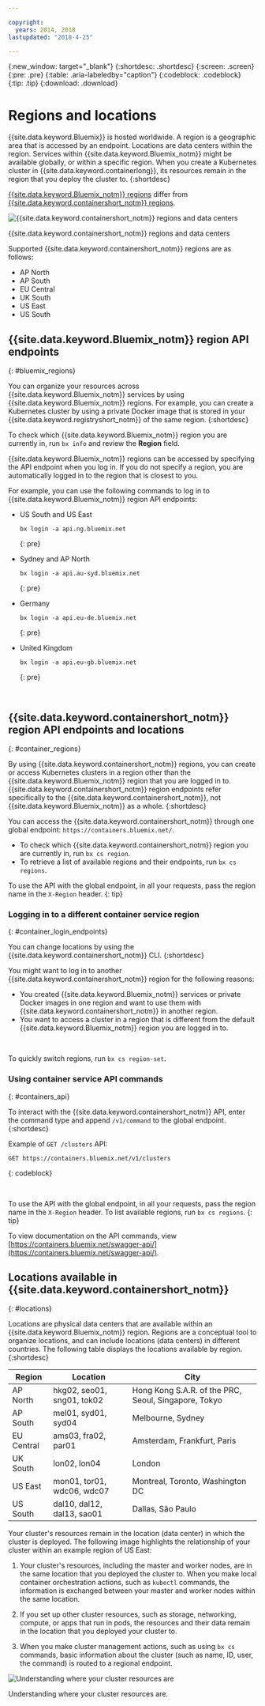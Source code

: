 ```yaml
---

copyright:
  years: 2014, 2018
lastupdated: "2018-4-25"

---
```


{:new_window: target="_blank"}
{:shortdesc: .shortdesc}
{:screen: .screen}
{:pre: .pre}
{:table: .aria-labeledby="caption"}
{:codeblock: .codeblock}
{:tip: .tip}
{:download: .download}



# Regions and locations
{{site.data.keyword.Bluemix}} is hosted worldwide. A region is a geographic area that is accessed by an endpoint. Locations are data centers within the region. Services within {{site.data.keyword.Bluemix_notm}} might be available globally, or within a specific region. When you create a Kubernetes cluster in {{site.data.keyword.containerlong}}, its resources remain in the region that you deploy the cluster to.
{:shortdesc}

[{{site.data.keyword.Bluemix_notm}} regions](#bluemix_regions) differ from [{{site.data.keyword.containershort_notm}} regions](#container_regions).

![{{site.data.keyword.containershort_notm}} regions and data centers](/images/regions.png)

{{site.data.keyword.containershort_notm}} regions and data centers

Supported {{site.data.keyword.containershort_notm}} regions are as follows:
  * AP North
  * AP South
  * EU Central
  * UK South
  * US East
  * US South



## {{site.data.keyword.Bluemix_notm}} region API endpoints
{: #bluemix_regions}

You can organize your resources across {{site.data.keyword.Bluemix_notm}} services by using {{site.data.keyword.Bluemix_notm}} regions. For example, you can create a Kubernetes cluster by using a private Docker image that is stored in your {{site.data.keyword.registryshort_notm}} of the same region.
{:shortdesc}

To check which {{site.data.keyword.Bluemix_notm}} region you are currently in, run `bx info` and review the **Region** field.

{{site.data.keyword.Bluemix_notm}} regions can be accessed by specifying the API endpoint when you log in. If you do not specify a region, you are automatically logged in to the region that is closest to you.

For example, you can use the following commands to log in to {{site.data.keyword.Bluemix_notm}} region API endpoints:

  * US South and US East
      ```
      bx login -a api.ng.bluemix.net
      ```
      {: pre}

  * Sydney and AP North
      ```
      bx login -a api.au-syd.bluemix.net
      ```
      {: pre}

  * Germany
      ```
      bx login -a api.eu-de.bluemix.net
      ```
      {: pre}

  * United Kingdom
      ```
      bx login -a api.eu-gb.bluemix.net
      ```
      {: pre}



<br />


## {{site.data.keyword.containershort_notm}} region API endpoints and locations
{: #container_regions}

By using {{site.data.keyword.containershort_notm}} regions, you can create or access Kubernetes clusters in a region other than the {{site.data.keyword.Bluemix_notm}} region that you are logged in to. {{site.data.keyword.containershort_notm}} region endpoints refer specifically to the {{site.data.keyword.containershort_notm}}, not {{site.data.keyword.Bluemix_notm}} as a whole.
{:shortdesc}

You can access the {{site.data.keyword.containershort_notm}} through one global endpoint: `https://containers.bluemix.net/`.
* To check which {{site.data.keyword.containershort_notm}} region you are currently in, run `bx cs region`.
* To retrieve a list of available regions and their endpoints, run `bx cs regions`.

To use the API with the global endpoint, in all your requests, pass the region name in the `X-Region` header.
{: tip}

### Logging in to a different container service region
{: #container_login_endpoints}

You can change locations by using the {{site.data.keyword.containershort_notm}} CLI.
{:shortdesc}

You might want to log in to another {{site.data.keyword.containershort_notm}} region for the following reasons:
  * You created {{site.data.keyword.Bluemix_notm}} services or private Docker images in one region and want to use them with {{site.data.keyword.containershort_notm}} in another region.
  * You want to access a cluster in a region that is different from the default {{site.data.keyword.Bluemix_notm}} region you are logged in to.

</br>

To quickly switch regions, run `bx cs region-set`.

### Using container service API commands
{: #containers_api}

To interact with the {{site.data.keyword.containershort_notm}} API, enter the command type and append `/v1/command` to the global endpoint.
{:shortdesc}

Example of `GET /clusters` API:
  ```
  GET https://containers.bluemix.net/v1/clusters
  ```
  {: codeblock}

</br>

To use the API with the global endpoint, in all your requests, pass the region name in the `X-Region` header. To list available regions, run `bx cs regions`.
{: tip}

To view documentation on the API commands, view [https://containers.bluemix.net/swagger-api/](https://containers.bluemix.net/swagger-api/).

## Locations available in {{site.data.keyword.containershort_notm}}
{: #locations}

Locations are physical data centers that are available within an {{site.data.keyword.Bluemix_notm}} region. Regions are a conceptual tool to organize locations, and can include locations (data centers) in different countries. The following table displays the locations available by region.
{:shortdesc}

| Region | Location | City |
|--------|----------|------|
| AP North | hkg02, seo01, sng01, tok02 | Hong Kong S.A.R. of the PRC, Seoul, Singapore, Tokyo |
| AP South     | mel01, syd01, syd04        | Melbourne, Sydney |
| EU Central     | ams03, fra02, par01        | Amsterdam, Frankfurt, Paris |
| UK South      | lon02, lon04         | London |
| US East      | mon01, tor01, wdc06, wdc07        | Montreal, Toronto, Washington DC |
| US South     | dal10, dal12, dal13, sao01       | Dallas, São Paulo |

Your cluster's resources remain in the location (data center) in which the cluster is deployed. The following image highlights the relationship of your cluster within an example region of US East:

1.  Your cluster's resources, including the master and worker nodes, are in the same location that you deployed the cluster to. When you make local container orchestration actions, such as `kubectl` commands, the information is exchanged between your master and worker nodes within the same location.

2.  If you set up other cluster resources, such as storage, networking, compute, or apps that run in pods, the resources and their data remain in the location that you deployed your cluster to.

3.  When you make cluster management actions, such as using `bx cs` commands, basic information about the cluster (such as name, ID, user, the command) is routed to a regional endpoint.

![Understanding where your cluster resources are](/images/region-cluster-resources.png)

Understanding where your cluster resources are.
